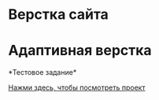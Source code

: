 # Верстка сайта
<h1>Адаптивная верстка</h1>
<p>*Тестовое задание*<p>
 <a href='https://offme16.github.io/'>Нажми здесь, чтобы посмотреть проект</a>
